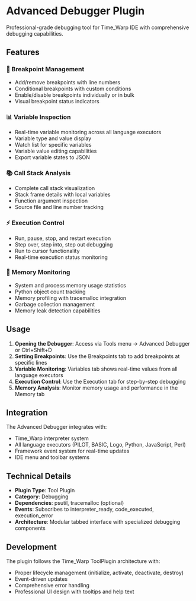 # Advanced Debugger Plugin

Professional-grade debugging tool for Time_Warp IDE with comprehensive debugging capabilities.

## Features

### 🔴 Breakpoint Management
- Add/remove breakpoints with line numbers
- Conditional breakpoints with custom conditions
- Enable/disable breakpoints individually or in bulk
- Visual breakpoint status indicators

### 📊 Variable Inspection  
- Real-time variable monitoring across all language executors
- Variable type and value display
- Watch list for specific variables
- Variable value editing capabilities
- Export variable states to JSON

### 📚 Call Stack Analysis
- Complete call stack visualization
- Stack frame details with local variables
- Function argument inspection
- Source file and line number tracking

### ⚡ Execution Control
- Run, pause, stop, and restart execution
- Step over, step into, step out debugging
- Run to cursor functionality
- Real-time execution status monitoring

### 💾 Memory Monitoring
- System and process memory usage statistics
- Python object count tracking
- Memory profiling with tracemalloc integration
- Garbage collection management
- Memory leak detection capabilities

## Usage

1. **Opening the Debugger**: Access via Tools menu → Advanced Debugger or Ctrl+Shift+D
2. **Setting Breakpoints**: Use the Breakpoints tab to add breakpoints at specific lines
3. **Variable Monitoring**: Variables tab shows real-time values from all language executors
4. **Execution Control**: Use the Execution tab for step-by-step debugging
5. **Memory Analysis**: Monitor memory usage and performance in the Memory tab

## Integration

The Advanced Debugger integrates with:
- Time_Warp interpreter system
- All language executors (PILOT, BASIC, Logo, Python, JavaScript, Perl)
- Framework event system for real-time updates
- IDE menu and toolbar systems

## Technical Details

- **Plugin Type**: Tool Plugin
- **Category**: Debugging
- **Dependencies**: psutil, tracemalloc (optional)
- **Events**: Subscribes to interpreter_ready, code_executed, execution_error
- **Architecture**: Modular tabbed interface with specialized debugging components

## Development

The plugin follows the Time_Warp ToolPlugin architecture with:
- Proper lifecycle management (initialize, activate, deactivate, destroy)
- Event-driven updates
- Comprehensive error handling
- Professional UI design with tooltips and help text